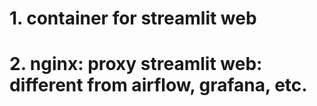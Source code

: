 # 1. container for streamlit web
# 2. nginx: proxy streamlit web: different from airflow, grafana, etc.
